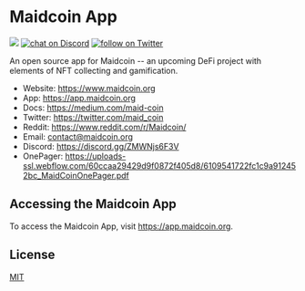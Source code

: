 # Maidcoin App
<a href="https://github.com/maidcoingit/maidcoin-app">
    <img src="https://badgen.net/badge/status/dev/red"></a>
<a href="https://discord.gg/ZMWNjs6F3V">
    <img src="https://img.shields.io/discord/862948397354582026?logo=discord"
        alt="chat on Discord"></a>
<a href="https://twitter.com/intent/follow?screen_name=maid_coin">
    <img src="https://img.shields.io/twitter/follow/maid_coin?style=social&logo=twitter"
        alt="follow on Twitter"></a>

An open source app for Maidcoin -- an upcoming DeFi project with elements of NFT collecting and gamification.
* Website: https://www.maidcoin.org
* App: https://app.maidcoin.org
* Docs: https://medium.com/maid-coin
* Twitter: https://twitter.com/maid_coin
* Reddit: https://www.reddit.com/r/Maidcoin/
* Email: contact@maidcoin.org
* Discord: https://discord.gg/ZMWNjs6F3V
* OnePager: https://uploads-ssl.webflow.com/60ccaa29429d9f0872f405d8/6109541722fc1c9a912452bc_MaidCoinOnePager.pdf

## Accessing the Maidcoin App
To access the Maidcoin App, visit https://app.maidcoin.org.

## License
[MIT](LICENSE)